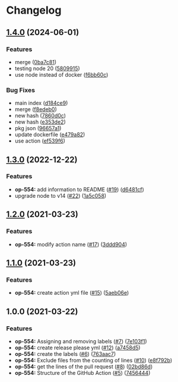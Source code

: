 # Changelog

## [1.4.0](https://www.github.com/gustavopergola/pr-labeler/compare/v1.3.0...v1.4.0) (2024-06-01)


### Features

* merge ([0ba7c81](https://www.github.com/gustavopergola/pr-labeler/commit/0ba7c81f45afdb6f0a2afda5935cf629298d71eb))
* testing node 20 ([5809915](https://www.github.com/gustavopergola/pr-labeler/commit/580991512e83617f9708b91623310c226667fd65))
* use node instead of docker ([f6bb60c](https://www.github.com/gustavopergola/pr-labeler/commit/f6bb60cf445aaa68e4d8dcbd66e5429a5e189dc6))


### Bug Fixes

* main index ([d184ce9](https://www.github.com/gustavopergola/pr-labeler/commit/d184ce9785d30825dc22df169804f9e551e9251a))
* merge ([f8edeb0](https://www.github.com/gustavopergola/pr-labeler/commit/f8edeb04e06af72b9eec20d47264e123b04983a8))
* new hash ([7860d0c](https://www.github.com/gustavopergola/pr-labeler/commit/7860d0c0f1135ad9d2d58f064b57037a36793e44))
* new hash ([e353de2](https://www.github.com/gustavopergola/pr-labeler/commit/e353de2ae62d5fceb681e836ce661439be90a074))
* pkg json ([96657a1](https://www.github.com/gustavopergola/pr-labeler/commit/96657a16e5fafb6eb03e6ecdd98c60d41f77bcb8))
* update dockerfile ([e479a82](https://www.github.com/gustavopergola/pr-labeler/commit/e479a821a6a417539d76f74b26ec4d55d5673712))
* use action ([ef539f6](https://www.github.com/gustavopergola/pr-labeler/commit/ef539f66dfebe3ae8ce9ff6e48272c07def1bab8))

## [1.3.0](https://www.github.com/gustavopergola/pr-labeler/compare/v1.2.0...v1.3.0) (2022-12-22)


### Features

* **op-554:** add information to README ([#19](https://www.github.com/gustavopergola/pr-labeler/issues/19)) ([d6481cf](https://www.github.com/gustavopergola/pr-labeler/commit/d6481cf0178dc509a6224f1ec054978985674759))
* upgrade node to v14 ([#22](https://www.github.com/gustavopergola/pr-labeler/issues/22)) ([1a5c058](https://www.github.com/gustavopergola/pr-labeler/commit/1a5c0583667b81085703b679d88a56e08e0482a2))

## [1.2.0](https://www.github.com/coverwallet/pr-labeler/compare/v1.1.0...v1.2.0) (2021-03-23)


### Features

* **op-554:** modify action name ([#17](https://www.github.com/coverwallet/pr-labeler/issues/17)) ([3ddd904](https://www.github.com/coverwallet/pr-labeler/commit/3ddd904dd51872484ab8ec2b229a70e3e830cb4c))

## [1.1.0](https://www.github.com/coverwallet/pr-labeler/compare/v1.0.0...v1.1.0) (2021-03-23)


### Features

* **op-554:** create action yml file ([#15](https://www.github.com/coverwallet/pr-labeler/issues/15)) ([5aeb06e](https://www.github.com/coverwallet/pr-labeler/commit/5aeb06ede79b1fbd5bbbaec67d3c18f6e907db1e))

## 1.0.0 (2021-03-22)


### Features

* **op-554:** Assigning and removing labels ([#7](https://www.github.com/coverwallet/pr-labeler/issues/7)) ([7e103f1](https://www.github.com/coverwallet/pr-labeler/commit/7e103f10928b1e85bbaebef7cbe8a6345533fb8e))
* **op-554:** create release please yml ([#12](https://www.github.com/coverwallet/pr-labeler/issues/12)) ([a7458d5](https://www.github.com/coverwallet/pr-labeler/commit/a7458d51f684db0e8768fe0a239a90bbe8bf5f2a))
* **op-554:** create the labels ([#6](https://www.github.com/coverwallet/pr-labeler/issues/6)) ([763aac7](https://www.github.com/coverwallet/pr-labeler/commit/763aac7ba0a8f51bd90a6b54f45867c7af262457))
* **op-554:** Exclude files from the counting of lines ([#10](https://www.github.com/coverwallet/pr-labeler/issues/10)) ([e8f792b](https://www.github.com/coverwallet/pr-labeler/commit/e8f792b756b19e6c9cf38e0c642a25b43465d1d1))
* **op-554:** get the lines of the pull request ([#8](https://www.github.com/coverwallet/pr-labeler/issues/8)) ([02bd86d](https://www.github.com/coverwallet/pr-labeler/commit/02bd86d988bb39211f33e8e862b2c13abbaf12cc))
* **op-554:** Structure of the GitHub Action ([#5](https://www.github.com/coverwallet/pr-labeler/issues/5)) ([7456444](https://www.github.com/coverwallet/pr-labeler/commit/74564445aa05a269a762b8ec5cce67a07eae4a4c))
